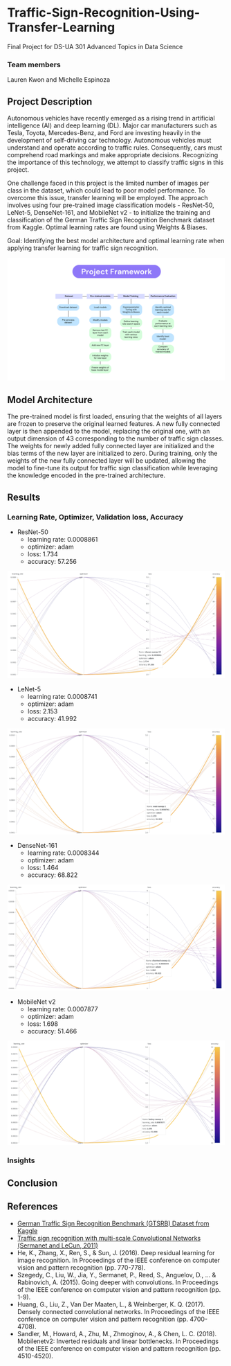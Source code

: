 # Traffic-Sign-Recognition-Using-Transfer-Learning

Final Project for DS-UA 301 Advanced Topics in Data Science

### Team members
Lauren Kwon and Michelle Espinoza

## Project Description

Autonomous vehicles have recently emerged as a rising trend in artificial intelligence (AI) and deep learning (DL). Major car manufacturers such as Tesla, Toyota, Mercedes-Benz, and Ford are investing heavily in the development of self-driving car technology. Autonomous vehicles must understand and operate according to traffic rules. Consequently, cars must comprehend road markings and make appropriate decisions. Recognizing the importance of this technology, we attempt to classify traffic signs in this project.

One challenge faced in this project is the limited number of images per class in the dataset, which could lead to poor model performance. To overcome this issue, transfer learning will be employed. The approach involves using four pre-trained image classification models - ResNet-50, LeNet-5, DenseNet-161, and MobileNet v2 - to initialize the training and classification of the German Traffic Sign Recognition Benchmark dataset from Kaggle. Optimal learning rates are found using Weights & Biases.

Goal: Identifying the best model architecture and optimal learning rate when applying transfer learning for traffic sign recognition. 


![ProjectFramework](./ProjectFramework.png)


## Model Architecture

The pre-trained model is first loaded, ensuring that the weights of all layers are frozen to preserve the original learned features. A new fully connected layer is then appended to the model, replacing the original one, with an output dimension of 43 corresponding to the number of traffic sign classes. The weights for newly added fully connected layer are initialized and the bias terms of the new layer are initialized to zero. During training, only the weights of the new fully connected layer will be updated, allowing the model to fine-tune its output for traffic sign classification while leveraging the knowledge encoded in the pre-trained architecture.


## Results

### Learning Rate, Optimizer, Validation loss, Accuracy

- ResNet-50
  + learning rate: 0.0008861 
  + optimizer: adam
  + loss: 1.734
  + accuracy: 57.256

![plot_resnet50](./plot_resnet50.png)

- LeNet-5
  + learning rate: 0.0008741 
  + optimizer: adam
  + loss: 2.153
  + accuracy: 41.992

![plot_lenet5](./plot_lenet5.png)

- DenseNet-161
  + learning rate: 0.0008344 
  + optimizer: adam
  + loss: 1.464
  + accuracy: 68.822

![plot_densenet161](./plot_densenet161.png)

- MobileNet v2
  + learning rate: 0.0007877 
  + optimizer: adam
  + loss: 1.698
  + accuracy: 51.466

![plot_mobilenetv2](./plot_mobilenetv2.png)

  
### Insights


## Conclusion


## References

- [German Traffic Sign Recognition Benchmark (GTSRB) Dataset from Kaggle](https://www.kaggle.com/datasets/meowmeowmeowmeowmeow/gtsrb-german-traffic-sign)
- [Traffic sign recognition with multi-scale Convolutional Networks (Sermanet and LeCun, 2011)](https://ieeexplore.ieee.org/document/6033589)
- He, K., Zhang, X., Ren, S., & Sun, J. (2016). Deep residual learning for image recognition. In Proceedings of the IEEE conference on computer vision and pattern recognition (pp. 770-778).
- Szegedy, C., Liu, W., Jia, Y., Sermanet, P., Reed, S., Anguelov, D., ... & Rabinovich, A. (2015). Going deeper with convolutions. In Proceedings of the IEEE conference on computer vision and pattern recognition (pp. 1-9).
- Huang, G., Liu, Z., Van Der Maaten, L., & Weinberger, K. Q. (2017). Densely connected convolutional networks. In Proceedings of the IEEE conference on computer vision and pattern recognition (pp. 4700-4708).
- Sandler, M., Howard, A., Zhu, M., Zhmoginov, A., & Chen, L. C. (2018). Mobilenetv2: Inverted residuals and linear bottlenecks. In Proceedings of the IEEE conference on computer vision and pattern recognition (pp. 4510-4520).
